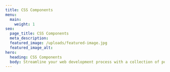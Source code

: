 ```yaml
---
title: CSS Components
menu:
  main:
    weight: 1
seo:
  page_title: CSS Components
  meta_description:
  featured_image: /uploads/featured-image.jpg
  featured_image_alt:
hero:
  heading: CSS Components
  body: Streamline your web development process with a collection of popular layouts and patterns made with good ol' HTML, Matter and a sprinkle of SCSS. Copy and paste into your project to get started.
---
```


